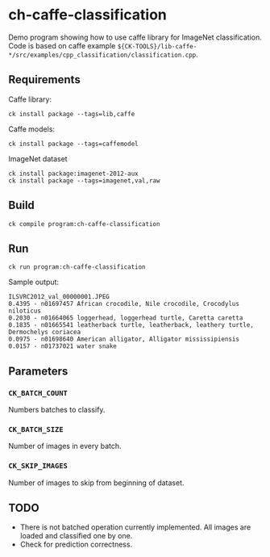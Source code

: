 # ch-caffe-classification

Demo program showing how to use caffe library for ImageNet classification. Code is based on caffe example `${CK-TOOLS}/lib-caffe-*/src/examples/cpp_classification/classification.cpp`.

## Requirements

Caffe library:
```
ck install package --tags=lib,caffe
```

Caffe models:
```
ck install package --tags=caffemodel
```

ImageNet dataset
```
ck install package:imagenet-2012-aux
ck install package --tags=imagenet,val,raw
```

## Build
```
ck compile program:ch-caffe-classification
```

## Run
```
ck run program:ch-caffe-classification
```

Sample output:
```
ILSVRC2012_val_00000001.JPEG
0.4395 - n01697457 African crocodile, Nile crocodile, Crocodylus niloticus
0.2030 - n01664065 loggerhead, loggerhead turtle, Caretta caretta
0.1835 - n01665541 leatherback turtle, leatherback, leathery turtle, Dermochelys coriacea
0.0975 - n01698640 American alligator, Alligator mississipiensis
0.0157 - n01737021 water snake
```

## Parameters

### `CK_BATCH_COUNT`
Numbers batches to classify.

### `CK_BATCH_SIZE`
Number of images in every batch.

### `CK_SKIP_IMAGES`
Number of images to skip from beginning of dataset.

## TODO

- There is not batched operation currently implemented. All images are loaded and classified one by one.
- Check for prediction correctness.
